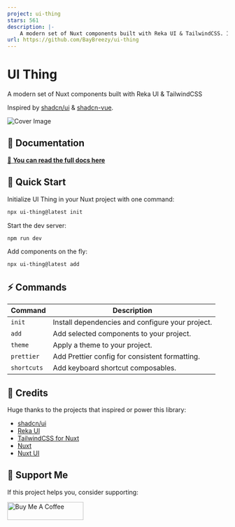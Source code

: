 ```yaml
---
project: ui-thing
stars: 561
description: |-
    A modern set of Nuxt components built with Reka UI & TailwindCSS. Inspired by shadcn/ui & shadcn-vue.
url: https://github.com/BayBreezy/ui-thing
---
```


# UI Thing

A modern set of Nuxt components built with Reka UI & TailwindCSS

Inspired by [shadcn/ui](https://ui.shadcn.com/) & [shadcn-vue](https://www.shadcn-vue.com/).

![Cover Image](/public/cover.png)

## 📖 Documentation

[🔗 **You can read the full docs here**](https://uithing.com/)

## 🚀 Quick Start

Initialize UI Thing in your Nuxt project with one command:

```bash
npx ui-thing@latest init
```

Start the dev server:

```bash
npm run dev
```

Add components on the fly:

```bash
npx ui-thing@latest add
```

## ⚡️ Commands

| Command     | Description                                      |
| ----------- | ------------------------------------------------ |
| `init`      | Install dependencies and configure your project. |
| `add`       | Add selected components to your project.         |
| `theme`     | Apply a theme to your project.                   |
| `prettier`  | Add Prettier config for consistent formatting.   |
| `shortcuts` | Add keyboard shortcut composables.               |

## 🎨 Credits

Huge thanks to the projects that inspired or power this library:

- [shadcn/ui](https://ui.shadcn.com/)
- [Reka UI](https://www.reka-ui.com/)
- [TailwindCSS for Nuxt](https://tailwindcss.nuxtjs.org/)
- [Nuxt](https://nuxt.com/)
- [Nuxt UI](https://ui.nuxt.com)

## 💸 Support Me

If this project helps you, consider supporting:

<a href="https://buymeacoffee.com/llehXIrI8g" target="_blank"><img src="https://www.buymeacoffee.com/assets/img/custom_images/orange_img.png" alt="Buy Me A Coffee" style="height: 41px !important;width: 174px !important" ></a>

